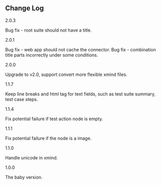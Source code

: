 Change Log
----------
2.0.3

Bug fix - root suite should not have a title.

2.0.1

Bug fix - web app should not cache the connector.
Bug fix - combination title parts incorrectly under some conditions.

2.0.0

Upgrade to v2.0, support convert more flexible xmind files.

1.1.7

Keep line breaks and html tag for text fields, such as test suite summary, test case steps.

1.1.4

Fix potential failure if test action node is empty.

1.1.1

Fix potential failure if the node is a image.

1.1.0

Handle unicode in xmind.

1.0.0

The baby version.